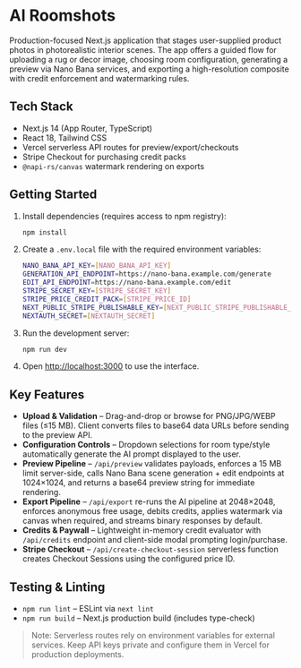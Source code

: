 # AI Roomshots

Production-focused Next.js application that stages user-supplied product photos in photorealistic interior scenes. The app offers a guided flow for uploading a rug or decor image, choosing room configuration, generating a preview via Nano Bana services, and exporting a high-resolution composite with credit enforcement and watermarking rules.

## Tech Stack
- Next.js 14 (App Router, TypeScript)
- React 18, Tailwind CSS
- Vercel serverless API routes for preview/export/checkouts
- Stripe Checkout for purchasing credit packs
- `@napi-rs/canvas` watermark rendering on exports

## Getting Started
1. Install dependencies (requires access to npm registry):
   ```bash
   npm install
   ```
2. Create a `.env.local` file with the required environment variables:
   ```bash
   NANO_BANA_API_KEY=[NANO_BANA_API_KEY]
   GENERATION_API_ENDPOINT=https://nano-bana.example.com/generate
   EDIT_API_ENDPOINT=https://nano-bana.example.com/edit
   STRIPE_SECRET_KEY=[STRIPE_SECRET_KEY]
   STRIPE_PRICE_CREDIT_PACK=[STRIPE_PRICE_ID]
   NEXT_PUBLIC_STRIPE_PUBLISHABLE_KEY=[NEXT_PUBLIC_STRIPE_PUBLISHABLE_KEY]
   NEXTAUTH_SECRET=[NEXTAUTH_SECRET]
   ```
3. Run the development server:
   ```bash
   npm run dev
   ```
4. Open [http://localhost:3000](http://localhost:3000) to use the interface.

## Key Features
- **Upload & Validation** – Drag-and-drop or browse for PNG/JPG/WEBP files (≤15 MB). Client converts files to base64 data URLs before sending to the preview API.
- **Configuration Controls** – Dropdown selections for room type/style automatically generate the AI prompt displayed to the user.
- **Preview Pipeline** – `/api/preview` validates payloads, enforces a 15 MB limit server-side, calls Nano Bana scene generation + edit endpoints at 1024×1024, and returns a base64 preview string for immediate rendering.
- **Export Pipeline** – `/api/export` re-runs the AI pipeline at 2048×2048, enforces anonymous free usage, debits credits, applies watermark via canvas when required, and streams binary responses by default.
- **Credits & Paywall** – Lightweight in-memory credit evaluator with `/api/credits` endpoint and client-side modal prompting login/purchase.
- **Stripe Checkout** – `/api/create-checkout-session` serverless function creates Checkout Sessions using the configured price ID.

## Testing & Linting
- `npm run lint` – ESLint via `next lint`
- `npm run build` – Next.js production build (includes type-check)

> Note: Serverless routes rely on environment variables for external services. Keep API keys private and configure them in Vercel for production deployments.
